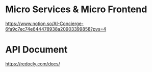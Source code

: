 # Micro Services & Micro Frontend

<https://www.notion.so/AI-Concierge-6fa9c7ec74e644478938a20903399858?pvs=4>

# API Document

<https://redocly.com/docs/>
